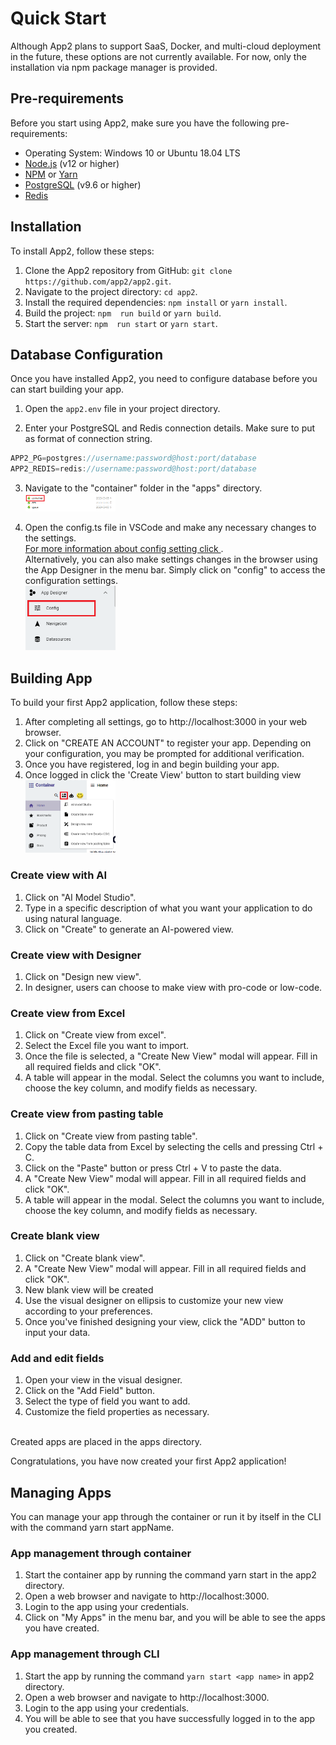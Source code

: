 # Quick Start

Although App2 plans to support SaaS, Docker, and multi-cloud deployment in the future, these options are not currently available. For now, only the installation via npm package manager is provided.

## Pre-requirements

Before you start using App2, make sure you have the following pre-requirements:

- Operating System: Windows 10 or Ubuntu 18.04 LTS
- [Node.js](https://nodejs.org/en/) (v12 or higher)
- [NPM](https://www.npmjs.com/package/npm) or [Yarn](https://yarnpkg.com/getting-started/install)
- [PostgreSQL](https://www.postgresql.org/download/) (v9.6 or higher)
- [Redis](https://redis.io/download/)

## Installation

To install App2, follow these steps:

1. Clone the App2 repository from GitHub: `git clone https://github.com/app2/app2.git`.
2. Navigate to the project directory: `cd app2`.
3. Install the required dependencies: `npm install` or `yarn install`.
4. Build the project: `npm  run build` or `yarn build`.
5. Start the server: `npm  run start` or `yarn start`.

## Database Configuration

Once you have installed App2, you need to configure database before you can start building your app.

1. Open the `app2.env` file in your project directory.

2. Enter your PostgreSQL and Redis connection details. Make sure to put as format of connection string.

```js
APP2_PG=postgres://username:password@host:port/database
APP2_REDIS=redis://username:password@host:port/database
```

3. Navigate to the "container" folder in the "apps" directory.
   <br><img src="../static/image/containerFolder.png" alt="createView" width="30%" height="10%"><br>

4. Open the config.ts file in VSCode and make any necessary changes to the settings. <br>[For more information about config setting click ](../static/docs/classes/ConfigModel.html).</br>
   Alternatively, you can also make settings changes in the browser using the App Designer in the menu bar. Simply click on "config" to access the configuration settings.
   <br><img src="../static/image/AppDesignerConfig.png" alt="createView" width="30%" height="10%"><br>

## Building App

To build your first App2 application, follow these steps:

1. After completing all settings, go to http://localhost:3000 in your web browser.
2. Click on "CREATE AN ACCOUNT" to register your app. Depending on your
   configuration, you may be prompted for additional verification.
3. Once you have registered, log in and begin building your app.
4. Once logged in click the 'Create View' button to start building view
   <br><img src="../static/image/createView.png" alt="createView" width="30%" height="10%"><br>

### Create view with AI

1. Click on "AI Model Studio".
2. Type in a specific description of what you want your application to do using natural language.
3. Click on "Create" to generate an AI-powered view.

### Create view with Designer

1. Click on "Design new view".
2. In designer, users can choose to make view with pro-code or low-code.

### Create view from Excel

1. Click on "Create view from excel".
2. Select the Excel file you want to import.
3. Once the file is selected, a "Create New View" modal will appear. Fill in all required fields and click "OK".
4. A table will appear in the modal. Select the columns you want to include, choose the key column, and modify fields as necessary.

### Create view from pasting table

1. Click on "Create view from pasting table".
2. Copy the table data from Excel by selecting the cells and pressing Ctrl + C.
3. Click on the "Paste" button or press Ctrl + V to paste the data.
4. A "Create New View" modal will appear. Fill in all required fields and click "OK".
5. A table will appear in the modal. Select the columns you want to include, choose the key column, and modify fields as necessary.

### Create blank view

1. Click on "Create blank view".
2. A "Create New View" modal will appear. Fill in all required fields and click "OK".
3. New blank view will be created
4. Use the visual designer on ellipsis to customize your new view according to your preferences.
5. Once you've finished designing your view, click the "ADD" button to input your data.

### Add and edit fields

1. Open your view in the visual designer.
2. Click on the "Add Field" button.
3. Select the type of field you want to add.
4. Customize the field properties as necessary.

<br>Created apps are placed in the apps directory.</br>

Congratulations, you have now created your first App2 application!

## Managing Apps

You can manage your app through the container or run it by itself in the CLI with the command yarn start appName.

### App management through container

1. Start the container app by running the command yarn start in the app2 directory.
2. Open a web browser and navigate to http://localhost:3000.
3. Login to the app using your credentials.
4. Click on "My Apps" in the menu bar, and you will be able to see the apps you have created.

### App management through CLI

1. Start the app by running the command `yarn start <app name>` in app2 directory.
2. Open a web browser and navigate to http://localhost:3000.
3. Login to the app using your credentials.
4. You will be able to see that you have successfully logged in to the app you created.
